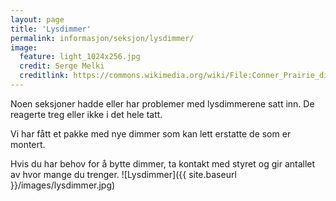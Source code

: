 ```yaml
---
layout: page
title: 'Lysdimmer'
permalink: informasjon/seksjon/lysdimmer/
image:
  feature: light_1024x256.jpg
  credit: Serge Melki
  creditlink: https://commons.wikimedia.org/wiki/File:Conner_Prairie_dimming_light_(2987746038).jpg
---
```


Noen seksjoner hadde eller har problemer med lysdimmerene satt inn. De reagerte treg eller ikke i det hele tatt.

Vi har fått et pakke med nye dimmer som kan lett erstatte de som er montert.

Hvis du har behov for å bytte dimmer, ta kontakt med styret og gir antallet av hvor mange du trenger.
![Lysdimmer]({{ site.baseurl }}/images/lysdimmer.jpg)
